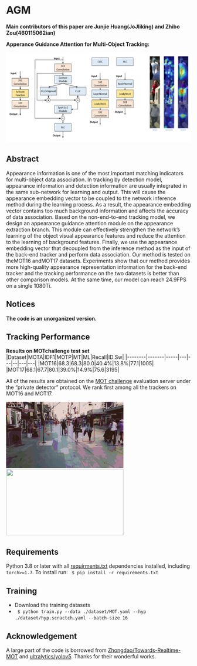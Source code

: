 # AGM

**Main contributors of this paper are Junjie Huang(JoJliking) and Zhibo Zou(460115062ian)**

**Apperance Guidance Attention for Multi-Object Tracking:**

![Image text](https://github.com/460115062ian/picture/blob/main/3.png)

## Abstract
Appearance information is one of the most important matching indicators for multi-object data association. In tracking by detection model, appearance information and detection information are usually integrated in the same sub-network for learning and output. This will cause the appearance embedding vector to be coupled to the network inference method during the learning process. As a result, the appearance embedding vector contains too much background information and affects the accuracy of data association. Based on the non-end-to-end tracking model, we design an appearance guidance attention module on the appearance extraction branch. This module can effectively strengthen the network’s learning of the object visual appearance features and reduce the attention to the learning of background features. Finally, we use the appearance embedding vector that decoupled from the inference method as the input of the back-end tracker and perform data association. Our method is tested on theMOT16 andMOT17 datasets. Experiments show that our method provides more high-quality appearance representation information for the back-end tracker and the tracking performance on the two datasets is better than other comparison models. At the same time, our model can reach 24.9FPS on a single 1080Ti.
## Notices
**The code is an unorganized version.**
## Tracking Performance
**Results on MOTchallenge test set**
|Dataset|MOTA|IDF1|MOTP|MT|ML|Recall|ID.Sw|
|--------|-------|-----|---|---|--|---|---|
|MOT16|68.3|68.3|80.0|40.4%|13.8%|77.1|1005|
|MOT17|68.1|67.7|80.1|39.0%|14.9%|75.6|3195|

All of the results are obtained on the [MOT challenge](https://motchallenge.net/) evaluation server under the “private detector” protocol. We rank first among all the trackers on  MOT16 and MOT17. 

<img src="https://github.com/460115062ian/picture/blob/main/1.gif" width="320" height="180"/><img src="https://github.com/460115062ian/picture/blob/main/22.gif" width="320" height="180"/>

## Requirements 
Python 3.8 or later with all [requirments.txt](https://github.com/JoJoliking/AGM/blob/main/requirements.txt) dependencies installed, including `   torch>=1.7`. To install run:
` $ pip install -r requirements.txt`

 ## Training
* Download the training datasets
* ` $ python train.py --data ./dataset/MOT.yaml --hyp ./dataset/hyp.scractch.yaml --batch-size 16` 
## Acknowledgement
A large part of the code is borrowed from [Zhongdao/Towards-Realtime-MOT](https://github.com/Zhongdao/Towards-Realtime-MOT) and [ultralytics/yolov5](https://github.com/ultralytics/yolov5). Thanks for their wonderful works.

